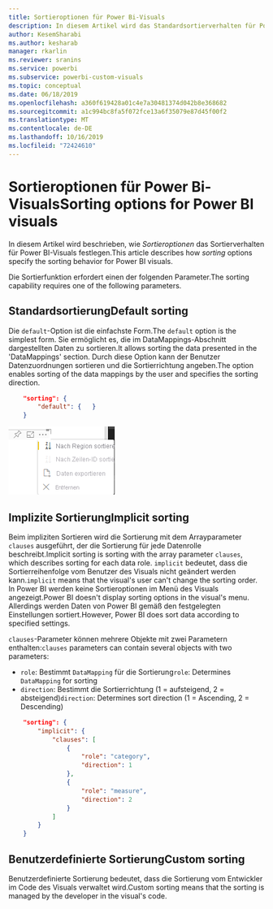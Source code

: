 ```yaml
---
title: Sortieroptionen für Power Bi-Visuals
description: In diesem Artikel wird das Standardsortierverhalten für Power BI-Visuals erläutert.
author: KesemSharabi
ms.author: kesharab
manager: rkarlin
ms.reviewer: sranins
ms.service: powerbi
ms.subservice: powerbi-custom-visuals
ms.topic: conceptual
ms.date: 06/18/2019
ms.openlocfilehash: a360f619428a01c4e7a30481374d042b8e368682
ms.sourcegitcommit: a1c994bc8fa5f072fce13a6f35079e87d45f00f2
ms.translationtype: MT
ms.contentlocale: de-DE
ms.lasthandoff: 10/16/2019
ms.locfileid: "72424610"
---
```

# <a name="sorting-options-for-power-bi-visuals"></a><span data-ttu-id="bf6a4-103">Sortieroptionen für Power Bi-Visuals</span><span class="sxs-lookup"><span data-stu-id="bf6a4-103">Sorting options for Power BI visuals</span></span>

<span data-ttu-id="bf6a4-104">In diesem Artikel wird beschrieben, wie *Sortieroptionen* das Sortierverhalten für Power BI-Visuals festlegen.</span><span class="sxs-lookup"><span data-stu-id="bf6a4-104">This article describes how *sorting* options specify the sorting behavior for Power BI visuals.</span></span> 

<span data-ttu-id="bf6a4-105">Die Sortierfunktion erfordert einen der folgenden Parameter.</span><span class="sxs-lookup"><span data-stu-id="bf6a4-105">The sorting capability requires one of the following parameters.</span></span>

## <a name="default-sorting"></a><span data-ttu-id="bf6a4-106">Standardsortierung</span><span class="sxs-lookup"><span data-stu-id="bf6a4-106">Default sorting</span></span>

<span data-ttu-id="bf6a4-107">Die `default`-Option ist die einfachste Form.</span><span class="sxs-lookup"><span data-stu-id="bf6a4-107">The `default` option is the simplest form.</span></span> <span data-ttu-id="bf6a4-108">Sie ermöglicht es, die im DataMappings-Abschnitt dargestellten Daten zu sortieren.</span><span class="sxs-lookup"><span data-stu-id="bf6a4-108">It allows sorting the data presented in the 'DataMappings' section.</span></span> <span data-ttu-id="bf6a4-109">Durch diese Option kann der Benutzer Datenzuordnungen sortieren und die Sortierrichtung angeben.</span><span class="sxs-lookup"><span data-stu-id="bf6a4-109">The option enables sorting of the data mappings by the user and specifies the sorting direction.</span></span>

```json
    "sorting": {
        "default": {   }
    }
```

![Sortieroptionen im Kontextmenü](./media/sorting.png)

## <a name="implicit-sorting"></a><span data-ttu-id="bf6a4-111">Implizite Sortierung</span><span class="sxs-lookup"><span data-stu-id="bf6a4-111">Implicit sorting</span></span>

<span data-ttu-id="bf6a4-112">Beim impliziten Sortieren wird die Sortierung mit dem Arrayparameter `clauses` ausgeführt, der die Sortierung für jede Datenrolle beschreibt.</span><span class="sxs-lookup"><span data-stu-id="bf6a4-112">Implicit sorting is sorting with the array parameter `clauses`, which describes sorting for each data role.</span></span> <span data-ttu-id="bf6a4-113">`implicit` bedeutet, dass die Sortierreihenfolge vom Benutzer des Visuals nicht geändert werden kann.</span><span class="sxs-lookup"><span data-stu-id="bf6a4-113">`implicit` means that the visual's user can't change the sorting order.</span></span> <span data-ttu-id="bf6a4-114">In Power BI werden keine Sortieroptionen im Menü des Visuals angezeigt.</span><span class="sxs-lookup"><span data-stu-id="bf6a4-114">Power BI doesn't display sorting options in the visual's menu.</span></span> <span data-ttu-id="bf6a4-115">Allerdings werden Daten von Power BI gemäß den festgelegten Einstellungen sortiert.</span><span class="sxs-lookup"><span data-stu-id="bf6a4-115">However, Power BI does sort data according to specified settings.</span></span>

<span data-ttu-id="bf6a4-116">`clauses`-Parameter können mehrere Objekte mit zwei Parametern enthalten:</span><span class="sxs-lookup"><span data-stu-id="bf6a4-116">`clauses` parameters can contain several objects with two parameters:</span></span>

- <span data-ttu-id="bf6a4-117">`role`: Bestimmt `DataMapping` für die Sortierung</span><span class="sxs-lookup"><span data-stu-id="bf6a4-117">`role`: Determines `DataMapping` for sorting</span></span>
- <span data-ttu-id="bf6a4-118">`direction`: Bestimmt die Sortierrichtung (1 = aufsteigend, 2 = absteigend)</span><span class="sxs-lookup"><span data-stu-id="bf6a4-118">`direction`: Determines sort direction (1 = Ascending, 2 = Descending)</span></span>

```json
    "sorting": {
        "implicit": {
            "clauses": [
                {
                    "role": "category",
                    "direction": 1
                },
                {
                    "role": "measure",
                    "direction": 2
                }
            ]
        }
    }
```

## <a name="custom-sorting"></a><span data-ttu-id="bf6a4-119">Benutzerdefinierte Sortierung</span><span class="sxs-lookup"><span data-stu-id="bf6a4-119">Custom sorting</span></span>

<span data-ttu-id="bf6a4-120">Benutzerdefinierte Sortierung bedeutet, dass die Sortierung vom Entwickler im Code des Visuals verwaltet wird.</span><span class="sxs-lookup"><span data-stu-id="bf6a4-120">Custom sorting means that the sorting is managed by the developer in the visual's code.</span></span>

